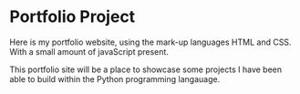 # Portfolio Project

Here is my portfolio website, using the mark-up languages HTML and CSS. With a small amount of javaScript present.

This portfolio site will be a place to showcase some projects I have been able to build within the Python programming langauage. 
